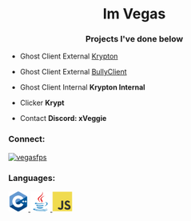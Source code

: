 <h1 align="center">Im Vegas</h1>
<h3 align="center">Projects I've done below</h3>

- Ghost Client External [Krypton](https://www.youtube.com/watch?v=MVKXEiigXsE)

- Ghost Client External [BullyClient](https://www.youtube.com/watch?v=wCxZMxFhOco&t=)

- Ghost Client Internal **Krypton Internal**

- Clicker **Krypt**

- Contact **Discord: xVeggie**

<h3 align="left">Connect:</h3>
<p align="left">
<a href="https://www.youtube.com/c/vegasfps" target="blank"><img align="center" src="https://raw.githubusercontent.com/rahuldkjain/github-profile-readme-generator/master/src/images/icons/Social/youtube.svg" alt="vegasfps" height="30" width="40" /></a>
</p>

<h3 align="left">Languages:</h3>
<p align="left"> <a href="https://www.w3schools.com/cpp/" target="_blank" rel="noreferrer"> <img src="https://raw.githubusercontent.com/devicons/devicon/master/icons/cplusplus/cplusplus-original.svg" alt="cplusplus" width="40" height="40"/> </a> <a href="https://www.java.com" target="_blank" rel="noreferrer"> <img src="https://raw.githubusercontent.com/devicons/devicon/master/icons/java/java-original.svg" alt="java" width="40" height="40"/> </a> <a href="https://developer.mozilla.org/en-US/docs/Web/JavaScript" target="_blank" rel="noreferrer"> <img src="https://raw.githubusercontent.com/devicons/devicon/master/icons/javascript/javascript-original.svg" alt="javascript" width="40" height="40"/> </a> </p>



